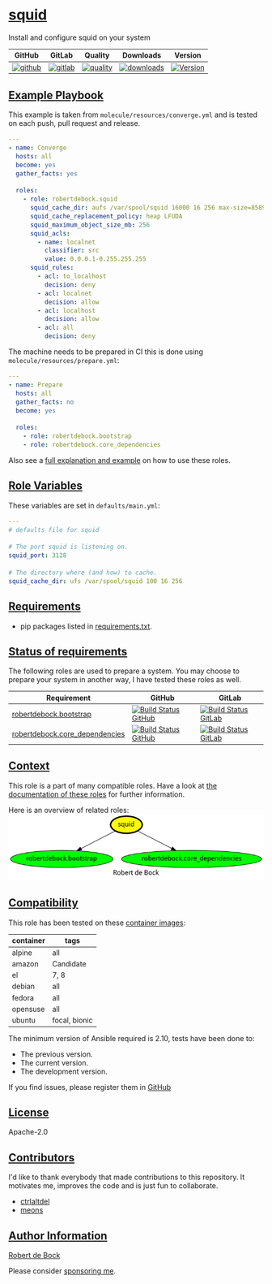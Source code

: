 # [squid](#squid)

Install and configure squid on your system

|GitHub|GitLab|Quality|Downloads|Version|
|------|------|-------|---------|-------|
|[![github](https://github.com/robertdebock/ansible-role-squid/workflows/Ansible%20Molecule/badge.svg)](https://github.com/robertdebock/ansible-role-squid/actions)|[![gitlab](https://gitlab.com/robertdebock/ansible-role-squid/badges/master/pipeline.svg)](https://gitlab.com/robertdebock/ansible-role-squid)|[![quality](https://img.shields.io/ansible/quality/35939)](https://galaxy.ansible.com/robertdebock/squid)|[![downloads](https://img.shields.io/ansible/role/d/35939)](https://galaxy.ansible.com/robertdebock/squid)|[![Version](https://img.shields.io/github/release/robertdebock/ansible-role-squid.svg)](https://github.com/robertdebock/ansible-role-squid/releases/)|

## [Example Playbook](#example-playbook)

This example is taken from `molecule/resources/converge.yml` and is tested on each push, pull request and release.
```yaml
---
- name: Converge
  hosts: all
  become: yes
  gather_facts: yes

  roles:
    - role: robertdebock.squid
      squid_cache_dir: aufs /var/spool/squid 16000 16 256 max-size=8589934592
      squid_cache_replacement_policy: heap LFUDA
      squid_maximum_object_size_mb: 256
      squid_acls:
        - name: localnet
          classifier: src
          value: 0.0.0.1-0.255.255.255
      squid_rules:
        - acl: to_localhost
          decision: deny
        - acl: localnet
          decision: allow
        - acl: localhost
          decision: allow
        - acl: all
          decision: deny
```

The machine needs to be prepared in CI this is done using `molecule/resources/prepare.yml`:
```yaml
---
- name: Prepare
  hosts: all
  gather_facts: no
  become: yes

  roles:
    - role: robertdebock.bootstrap
    - role: robertdebock.core_dependencies
```

Also see a [full explanation and example](https://robertdebock.nl/how-to-use-these-roles.html) on how to use these roles.

## [Role Variables](#role-variables)

These variables are set in `defaults/main.yml`:
```yaml
---
# defaults file for squid

# The port squid is listening on.
squid_port: 3128

# The directory where (and how) to cache.
squid_cache_dir: ufs /var/spool/squid 100 16 256
```

## [Requirements](#requirements)

- pip packages listed in [requirements.txt](https://github.com/robertdebock/ansible-role-squid/blob/master/requirements.txt).

## [Status of requirements](#status-of-requirements)

The following roles are used to prepare a system. You may choose to prepare your system in another way, I have tested these roles as well.

| Requirement | GitHub | GitLab |
|-------------|--------|--------|
|[robertdebock.bootstrap](https://galaxy.ansible.com/robertdebock/bootstrap)|[![Build Status GitHub](https://github.com/robertdebock/ansible-role-bootstrap/workflows/Ansible%20Molecule/badge.svg)](https://github.com/robertdebock/ansible-role-bootstrap/actions)|[![Build Status GitLab ](https://gitlab.com/robertdebock/ansible-role-bootstrap/badges/master/pipeline.svg)](https://gitlab.com/robertdebock/ansible-role-bootstrap)|
|[robertdebock.core_dependencies](https://galaxy.ansible.com/robertdebock/core_dependencies)|[![Build Status GitHub](https://github.com/robertdebock/ansible-role-core_dependencies/workflows/Ansible%20Molecule/badge.svg)](https://github.com/robertdebock/ansible-role-core_dependencies/actions)|[![Build Status GitLab ](https://gitlab.com/robertdebock/ansible-role-core_dependencies/badges/master/pipeline.svg)](https://gitlab.com/robertdebock/ansible-role-core_dependencies)|

## [Context](#context)

This role is a part of many compatible roles. Have a look at [the documentation of these roles](https://robertdebock.nl/) for further information.

Here is an overview of related roles:
![dependencies](https://raw.githubusercontent.com/robertdebock/ansible-role-squid/png/requirements.png "Dependencies")

## [Compatibility](#compatibility)

This role has been tested on these [container images](https://hub.docker.com/u/robertdebock):

|container|tags|
|---------|----|
|alpine|all|
|amazon|Candidate|
|el|7, 8|
|debian|all|
|fedora|all|
|opensuse|all|
|ubuntu|focal, bionic|

The minimum version of Ansible required is 2.10, tests have been done to:

- The previous version.
- The current version.
- The development version.



If you find issues, please register them in [GitHub](https://github.com/robertdebock/ansible-role-squid/issues)

## [License](#license)

Apache-2.0

## [Contributors](#contributors)

I'd like to thank everybody that made contributions to this repository. It motivates me, improves the code and is just fun to collaborate.

- [ctrlaltdel](https://github.com/ctrlaltdel)
- [meons](https://github.com/meons)

## [Author Information](#author-information)

[Robert de Bock](https://robertdebock.nl/)

Please consider [sponsoring me](https://github.com/sponsors/robertdebock).
